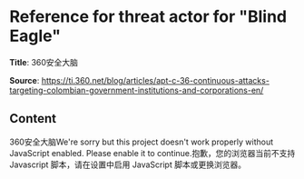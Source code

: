 # Reference for threat actor for "Blind Eagle"

**Title**: 360安全大脑

**Source**: https://ti.360.net/blog/articles/apt-c-36-continuous-attacks-targeting-colombian-government-institutions-and-corporations-en/

## Content
360安全大脑We're sorry but this project doesn't work properly without JavaScript enabled. Please enable it to continue.抱歉，您的浏览器当前不支持 Javascript 脚本，请在设置中启用 JavaScript 脚本或更换浏览器。